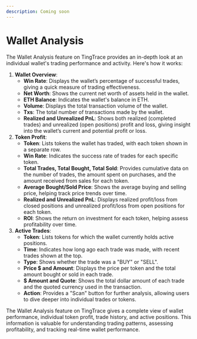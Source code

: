 ```yaml
---
description: Coming soon
---
```


# Wallet Analysis

The Wallet Analysis feature on TingTrace provides an in-depth look at an individual wallet's trading performance and activity. Here's how it works:

1. **Wallet Overview**:
   * **Win Rate**: Displays the wallet’s percentage of successful trades, giving a quick measure of trading effectiveness.
   * **Net Worth**: Shows the current net worth of assets held in the wallet.
   * **ETH Balance**: Indicates the wallet's balance in ETH.
   * **Volume**: Displays the total transaction volume of the wallet.
   * **Txs**: The total number of transactions made by the wallet.
   * **Realized and Unrealized PnL**: Shows both realized (completed trades) and unrealized (open positions) profit and loss, giving insight into the wallet’s current and potential profit or loss.
2. **Token Profit**:
   * **Token**: Lists tokens the wallet has traded, with each token shown in a separate row.
   * **Win Rate**: Indicates the success rate of trades for each specific token.
   * **Total Trades, Total Bought, Total Sold**: Provides cumulative data on the number of trades, the amount spent on purchases, and the amount received from sales for each token.
   * **Average Bought/Sold Price**: Shows the average buying and selling price, helping track price trends over time.
   * **Realized and Unrealized PnL**: Displays realized profit/loss from closed positions and unrealized profit/loss from open positions for each token.
   * **ROI**: Shows the return on investment for each token, helping assess profitability over time.
3. **Active Trades**:
   * **Token**: Lists tokens for which the wallet currently holds active positions.
   * **Time**: Indicates how long ago each trade was made, with recent trades shown at the top.
   * **Type**: Shows whether the trade was a "BUY" or "SELL".
   * **Price $ and Amount**: Displays the price per token and the total amount bought or sold in each trade.
   * **$ Amount and Quote**: Shows the total dollar amount of each trade and the quoted currency used in the transaction.
   * **Action**: Provides a "Scan" button for further analysis, allowing users to dive deeper into individual trades or tokens.

The Wallet Analysis feature on TingTrace gives a complete view of wallet performance, individual token profit, trade history, and active positions. This information is valuable for understanding trading patterns, assessing profitability, and tracking real-time wallet performance.
